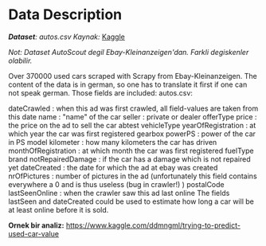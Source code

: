 # Data Description

_**Dataset**: autos.csv_
_Kaynak:_ [Kaggle](https://www.kaggle.com/orgesleka/used-cars-database/version/3)

_Not: Dataset AutoScout degil Ebay-Kleinanzeigen'dan. Farkli degiskenler olabilir._

Over 370000 used cars scraped with Scrapy from Ebay-Kleinanzeigen. The content of the data is in german, so one has to translate it first if one can not speak german. Those fields are included: autos.csv:

dateCrawled : when this ad was first crawled, all field-values are taken from this date
name : "name" of the car
seller : private or dealer
offerType
price : the price on the ad to sell the car
abtest
vehicleType
yearOfRegistration : at which year the car was first registered
gearbox
powerPS : power of the car in PS
model
kilometer : how many kilometers the car has driven
monthOfRegistration : at which month the car was first registered
fuelType
brand
notRepairedDamage : if the car has a damage which is not repaired yet
dateCreated : the date for which the ad at ebay was created
nrOfPictures : number of pictures in the ad (unfortunately this field contains everywhere a 0 and is thus useless (bug in crawler!) )
postalCode
lastSeenOnline : when the crawler saw this ad last online
The fields lastSeen and dateCreated could be used to estimate how long a car will be at least online before it is sold.

**Ornek bir analiz:** https://www.kaggle.com/ddmngml/trying-to-predict-used-car-value